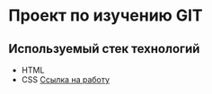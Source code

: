 # Проект по изучению GIT

## Используемый стек технологий 

- HTML
- CSS
[Ссылка на работу](https://www.youtube.com/watch?v=L_ZF4ZbO_VI)